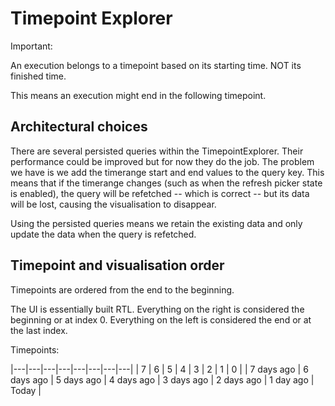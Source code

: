 # Timepoint Explorer

Important:

An execution belongs to a timepoint based on its starting time. NOT its finished time.

This means an execution might end in the following timepoint.


## Architectural choices

There are several persisted queries within the TimepointExplorer. Their performance could be improved but for now they do the job. The problem we have is we add the timerange start and end values to the query key. This means that if the timerange changes (such as when the refresh picker state is enabled), the query will be refetched -- which is correct -- but its data will be lost, causing the visualisation to disappear.

Using the persisted queries means we retain the existing data and only update the data when the query is refetched.

## Timepoint and visualisation order

Timepoints are ordered from the end to the beginning.

The UI is essentially built RTL. Everything on the right is considered the beginning or at index 0. Everything on the left is considered the end or at the last index.

Timepoints:

|---|---|---|---|---|---|---|---|
| 7 | 6 | 5 | 4 | 3 | 2 | 1 | 0 |
| 7 days ago | 6 days ago | 5 days ago | 4 days ago | 3 days ago | 2 days ago | 1 day ago | Today |





